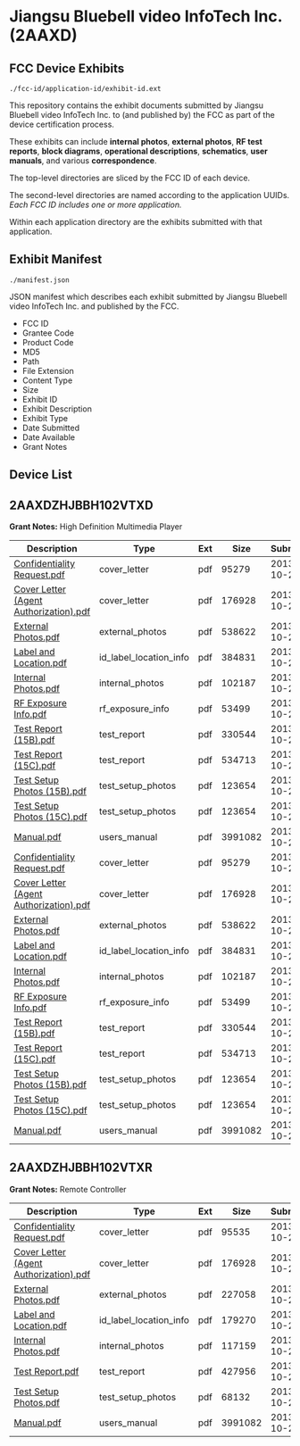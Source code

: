 # Jiangsu Bluebell video InfoTech Inc. (2AAXD)
## FCC Device Exhibits

```
./fcc-id/application-id/exhibit-id.ext
```

This repository contains the exhibit documents submitted by Jiangsu Bluebell video InfoTech Inc. to (and published by) the FCC as part of the device certification process.

These exhibits can include **internal photos**, **external photos**, **RF test reports**, **block diagrams**, **operational descriptions**, **schematics**, **user manuals**, and various **correspondence**.

The top-level directories are sliced by the FCC ID of each device.

The second-level directories are named according to the application UUIDs. *Each FCC ID includes one or more application.*

Within each application directory are the exhibits submitted with that application. 

## Exhibit Manifest

```
./manifest.json
```

JSON manifest which describes each exhibit submitted by Jiangsu Bluebell video InfoTech Inc. and published by the FCC.

- FCC ID
- Grantee Code
- Product Code
- MD5
- Path
- File Extension
- Content Type
- Size
- Exhibit ID
- Exhibit Description
- Exhibit Type
- Date Submitted
- Date Available
- Grant Notes

## Device List
## 2AAXDZHJBBH102VTXD
**Grant Notes:** High Definition Multimedia Player

| Description | Type | Ext | Size | Submitted | Available |
| ----------- | ---- | --- | ---- | --------- | --------- |
| [Confidentiality Request.pdf](2AAXDZHJBBH102VTXD/42c710b835208da9308fb650b6a0fa5d/2104743.pdf) | cover_letter | pdf | 95279 | 2013-10-29 | 2013-10-29 |
| [Cover Letter (Agent Authorization).pdf](2AAXDZHJBBH102VTXD/42c710b835208da9308fb650b6a0fa5d/2104744.pdf) | cover_letter | pdf | 176928 | 2013-10-29 | 2013-10-29 |
| [External Photos.pdf](2AAXDZHJBBH102VTXD/42c710b835208da9308fb650b6a0fa5d/2104732.pdf) | external_photos | pdf | 538622 | 2013-10-29 | 2013-10-29 |
| [Label and Location.pdf](2AAXDZHJBBH102VTXD/42c710b835208da9308fb650b6a0fa5d/2104733.pdf) | id_label_location_info | pdf | 384831 | 2013-10-29 | 2013-10-29 |
| [Internal Photos.pdf](2AAXDZHJBBH102VTXD/42c710b835208da9308fb650b6a0fa5d/2104734.pdf) | internal_photos | pdf | 102187 | 2013-10-29 | 2013-10-29 |
| [RF Exposure Info.pdf](2AAXDZHJBBH102VTXD/42c710b835208da9308fb650b6a0fa5d/2104742.pdf) | rf_exposure_info | pdf | 53499 | 2013-10-29 | 2013-10-29 |
| [Test Report (15B).pdf](2AAXDZHJBBH102VTXD/42c710b835208da9308fb650b6a0fa5d/2104737.pdf) | test_report | pdf | 330544 | 2013-10-29 | 2013-10-29 |
| [Test Report (15C).pdf](2AAXDZHJBBH102VTXD/42c710b835208da9308fb650b6a0fa5d/2104738.pdf) | test_report | pdf | 534713 | 2013-10-29 | 2013-10-29 |
| [Test Setup Photos (15B).pdf](2AAXDZHJBBH102VTXD/42c710b835208da9308fb650b6a0fa5d/2104739.pdf) | test_setup_photos | pdf | 123654 | 2013-10-29 | 2013-10-29 |
| [Test Setup Photos (15C).pdf](2AAXDZHJBBH102VTXD/42c710b835208da9308fb650b6a0fa5d/2104739.pdf) | test_setup_photos | pdf | 123654 | 2013-10-29 | 2013-10-29 |
| [Manual.pdf](2AAXDZHJBBH102VTXD/42c710b835208da9308fb650b6a0fa5d/2104741.pdf) | users_manual | pdf | 3991082 | 2013-10-29 | 2013-10-29 |
| [Confidentiality Request.pdf](2AAXDZHJBBH102VTXD/409f9602b104b73e55b144bd3d0810cc/2104743.pdf) | cover_letter | pdf | 95279 | 2013-10-29 | 2013-10-29 |
| [Cover Letter (Agent Authorization).pdf](2AAXDZHJBBH102VTXD/409f9602b104b73e55b144bd3d0810cc/2104744.pdf) | cover_letter | pdf | 176928 | 2013-10-29 | 2013-10-29 |
| [External Photos.pdf](2AAXDZHJBBH102VTXD/409f9602b104b73e55b144bd3d0810cc/2104732.pdf) | external_photos | pdf | 538622 | 2013-10-29 | 2013-10-29 |
| [Label and Location.pdf](2AAXDZHJBBH102VTXD/409f9602b104b73e55b144bd3d0810cc/2104733.pdf) | id_label_location_info | pdf | 384831 | 2013-10-29 | 2013-10-29 |
| [Internal Photos.pdf](2AAXDZHJBBH102VTXD/409f9602b104b73e55b144bd3d0810cc/2104734.pdf) | internal_photos | pdf | 102187 | 2013-10-29 | 2013-10-29 |
| [RF Exposure Info.pdf](2AAXDZHJBBH102VTXD/409f9602b104b73e55b144bd3d0810cc/2104742.pdf) | rf_exposure_info | pdf | 53499 | 2013-10-29 | 2013-10-29 |
| [Test Report (15B).pdf](2AAXDZHJBBH102VTXD/409f9602b104b73e55b144bd3d0810cc/2104737.pdf) | test_report | pdf | 330544 | 2013-10-29 | 2013-10-29 |
| [Test Report (15C).pdf](2AAXDZHJBBH102VTXD/409f9602b104b73e55b144bd3d0810cc/2104738.pdf) | test_report | pdf | 534713 | 2013-10-29 | 2013-10-29 |
| [Test Setup Photos (15B).pdf](2AAXDZHJBBH102VTXD/409f9602b104b73e55b144bd3d0810cc/2104739.pdf) | test_setup_photos | pdf | 123654 | 2013-10-29 | 2013-10-29 |
| [Test Setup Photos (15C).pdf](2AAXDZHJBBH102VTXD/409f9602b104b73e55b144bd3d0810cc/2104739.pdf) | test_setup_photos | pdf | 123654 | 2013-10-29 | 2013-10-29 |
| [Manual.pdf](2AAXDZHJBBH102VTXD/409f9602b104b73e55b144bd3d0810cc/2104741.pdf) | users_manual | pdf | 3991082 | 2013-10-29 | 2013-10-29 |
## 2AAXDZHJBBH102VTXR
**Grant Notes:** Remote Controller

| Description | Type | Ext | Size | Submitted | Available |
| ----------- | ---- | --- | ---- | --------- | --------- |
| [Confidentiality Request.pdf](2AAXDZHJBBH102VTXR/0e266f71558d63b14120548dc576f638/2104839.pdf) | cover_letter | pdf | 95535 | 2013-10-29 | 2013-10-29 |
| [Cover Letter (Agent Authorization).pdf](2AAXDZHJBBH102VTXR/0e266f71558d63b14120548dc576f638/2104744.pdf) | cover_letter | pdf | 176928 | 2013-10-29 | 2013-10-29 |
| [External Photos.pdf](2AAXDZHJBBH102VTXR/0e266f71558d63b14120548dc576f638/2104831.pdf) | external_photos | pdf | 227058 | 2013-10-29 | 2013-10-29 |
| [Label and Location.pdf](2AAXDZHJBBH102VTXR/0e266f71558d63b14120548dc576f638/2104832.pdf) | id_label_location_info | pdf | 179270 | 2013-10-29 | 2013-10-29 |
| [Internal Photos.pdf](2AAXDZHJBBH102VTXR/0e266f71558d63b14120548dc576f638/2104833.pdf) | internal_photos | pdf | 117159 | 2013-10-29 | 2013-10-29 |
| [Test Report.pdf](2AAXDZHJBBH102VTXR/0e266f71558d63b14120548dc576f638/2104836.pdf) | test_report | pdf | 427956 | 2013-10-29 | 2013-10-29 |
| [Test Setup Photos.pdf](2AAXDZHJBBH102VTXR/0e266f71558d63b14120548dc576f638/2104837.pdf) | test_setup_photos | pdf | 68132 | 2013-10-29 | 2013-10-29 |
| [Manual.pdf](2AAXDZHJBBH102VTXR/0e266f71558d63b14120548dc576f638/2104741.pdf) | users_manual | pdf | 3991082 | 2013-10-29 | 2013-10-29 |
